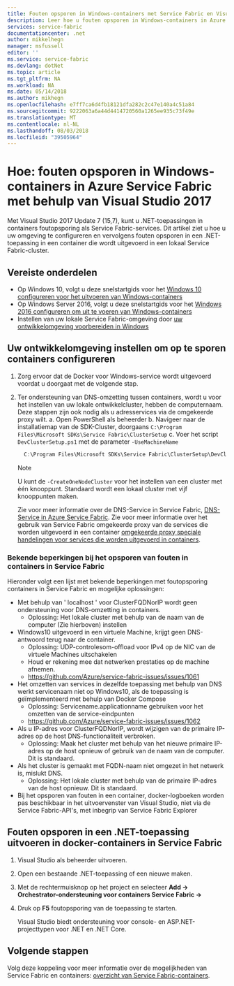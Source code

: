 ```yaml
---
title: Fouten opsporen in Windows-containers met Service Fabric en Visual Studio | Microsoft Docs
description: Leer hoe u fouten opsporen in Windows-containers in Azure Service Fabric met behulp van Visual Studio 2017.
services: service-fabric
documentationcenter: .net
author: mikkelhegn
manager: msfussell
editor: ''
ms.service: service-fabric
ms.devlang: dotNet
ms.topic: article
ms.tgt_pltfrm: NA
ms.workload: NA
ms.date: 05/14/2018
ms.author: mikhegn
ms.openlocfilehash: e7ff7ca6d4fb18121dfa282c2c47e140a4c51a84
ms.sourcegitcommit: 9222063a6a44d4414720560a1265ee935c73f49e
ms.translationtype: MT
ms.contentlocale: nl-NL
ms.lasthandoff: 08/03/2018
ms.locfileid: "39505964"
---
```

# <a name="how-to-debug-windows-containers-in-azure-service-fabric-using-visual-studio-2017"></a>Hoe: fouten opsporen in Windows-containers in Azure Service Fabric met behulp van Visual Studio 2017

Met Visual Studio 2017 Update 7 (15,7), kunt u .NET-toepassingen in containers foutopsporing als Service Fabric-services. Dit artikel ziet u hoe u uw omgeving te configureren en vervolgens fouten opsporen in een .NET-toepassing in een container die wordt uitgevoerd in een lokaal Service Fabric-cluster.

## <a name="prerequisites"></a>Vereiste onderdelen

* Op Windows 10, volgt u deze snelstartgids voor het [Windows 10 configureren voor het uitvoeren van Windows-containers](https://docs.microsoft.com/virtualization/windowscontainers/quick-start/quick-start-windows-10)
* Op Windows Server 2016, volgt u deze snelstartgids voor het [Windows 2016 configureren om uit te voeren van Windows-containers](https://docs.microsoft.com/virtualization/windowscontainers/quick-start/quick-start-windows-server)
* Instellen van uw lokale Service Fabric-omgeving door [uw ontwikkelomgeving voorbereiden in Windows](https://docs.microsoft.com/azure/service-fabric/service-fabric-get-started)

## <a name="configure-your-developer-environment-to-debug-containers"></a>Uw ontwikkelomgeving instellen om op te sporen containers configureren

1. Zorg ervoor dat de Docker voor Windows-service wordt uitgevoerd voordat u doorgaat met de volgende stap.

1. Ter ondersteuning van DNS-omzetting tussen containers, wordt u voor het instellen van uw lokale ontwikkelcluster, hebben de computernaam. Deze stappen zijn ook nodig als u adresservices via de omgekeerde proxy wilt.
    a. Open PowerShell als beheerder b. Navigeer naar de installatiemap van de SDK-Cluster, doorgaans `C:\Program Files\Microsoft SDKs\Service Fabric\ClusterSetup` c. Voer het script `DevClusterSetup.ps1` met de parameter `-UseMachineName`

    ``` PowerShell
      C:\Program Files\Microsoft SDKs\Service Fabric\ClusterSetup\DevClusterSetup.ps1 -UseMachineName
    ```

    > [!NOTE]
    > U kunt de `-CreateOneNodeCluster` voor het instellen van een cluster met één knooppunt. Standaard wordt een lokaal cluster met vijf knooppunten maken.
    >

    Zie voor meer informatie over de DNS-Service in Service Fabric, [DNS-Service in Azure Service Fabric](https://docs.microsoft.com/azure/service-fabric/service-fabric-dnsservice). Zie voor meer informatie over het gebruik van Service Fabric omgekeerde proxy van de services die worden uitgevoerd in een container [omgekeerde proxy speciale handelingen voor services die worden uitgevoerd in containers](service-fabric-reverseproxy.md#special-handling-for-services-running-in-containers).

### <a name="known-limitations-when-debugging-containers-in-service-fabric"></a>Bekende beperkingen bij het opsporen van fouten in containers in Service Fabric

Hieronder volgt een lijst met bekende beperkingen met foutopsporing containers in Service Fabric en mogelijke oplossingen:

* Met behulp van ' localhost ' voor ClusterFQDNorIP wordt geen ondersteuning voor DNS-omzetting in containers.
    * Oplossing: Het lokale cluster met behulp van de naam van de computer (Zie hierboven) instellen
* Windows10 uitgevoerd in een virtuele Machine, krijgt geen DNS-antwoord terug naar de container.
    * Oplossing: UDP-controlesom-offload voor IPv4 op de NIC van de virtuele Machines uitschakelen
    * Houd er rekening mee dat netwerken prestaties op de machine afnemen.
    * https://github.com/Azure/service-fabric-issues/issues/1061
* Het omzetten van services in dezelfde toepassing met behulp van DNS werkt servicenaam niet op Windows10, als de toepassing is geïmplementeerd met behulp van Docker Compose
    * Oplossing: Servicename.applicationname gebruiken voor het omzetten van de service-eindpunten
    * https://github.com/Azure/service-fabric-issues/issues/1062
* Als u IP-adres voor ClusterFQDNorIP, wordt wijzigen van de primaire IP-adres op de host DNS-functionaliteit verbroken.
    * Oplossing: Maak het cluster met behulp van het nieuwe primaire IP-adres op de host opnieuw of gebruik van de naam van de computer. Dit is standaard.
* Als het cluster is gemaakt met FQDN-naam niet omgezet in het netwerk is, mislukt DNS.
    * Oplossing: Het lokale cluster met behulp van de primaire IP-adres van de host opnieuw. Dit is standaard.
* Bij het opsporen van fouten in een container, docker-logboeken worden pas beschikbaar in het uitvoervenster van Visual Studio, niet via de Service Fabric-API's, met inbegrip van Service Fabric Explorer

## <a name="debug-a-net-application-running-in-docker-containers-on-service-fabric"></a>Fouten opsporen in een .NET-toepassing uitvoeren in docker-containers in Service Fabric

1. Visual Studio als beheerder uitvoeren.

1. Open een bestaande .NET-toepassing of een nieuwe maken.

1. Met de rechtermuisknop op het project en selecteer **Add -> Orchestrator-ondersteuning voor containers Service Fabric ->**

1. Druk op **F5** foutopsporing van de toepassing te starten.

    Visual Studio biedt ondersteuning voor console- en ASP.NET-projecttypen voor .NET en .NET Core.

## <a name="next-steps"></a>Volgende stappen
Volg deze koppeling voor meer informatie over de mogelijkheden van Service Fabric en containers: [overzicht van Service Fabric-containers](service-fabric-containers-overview.md).
